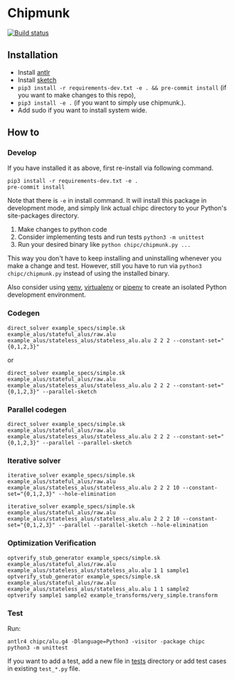 # Chipmunk

[![Build status](https://ci.appveyor.com/api/projects/status/060fwhaq3vfvt22n/branch/master?svg=true)](https://ci.appveyor.com/project/anirudhSK/chipmunk-hhg5f/branch/master)

## Installation
- Install [antlr](https://www.antlr.org/)
- Install [sketch](https://people.csail.mit.edu/asolar/sketch-1.7.5.tar.gz)
- `pip3 install -r requirements-dev.txt -e . && pre-commit install` (if you want to make changes to
  this repo),
- `pip3 install -e .` (if you want to simply use chipmunk.).
- Add sudo if you want to install system wide.

## How to

### Develop

If you have installed it as above, first re-install via following command.

```shell
pip3 install -r requirements-dev.txt -e .
pre-commit install
```

Note that there is `-e` in install command. It will install this package in
development mode, and simply link actual chipc directory to your Python's
site-packages directory.

1. Make changes to python code
2. Consider implementing tests and run tests `python3 -m unittest`
3. Run your desired binary like `python chipc/chipmunk.py ...`

This way you don't have to keep installing and uninstalling whenever you make a
change and test. However, still you have to run via `python3 chipc/chipmunk.py`
instead of using the installed binary.

Also consider using [venv](https://docs.python.org/3/library/venv.html),
[virtualenv](https://virtualenv.pypa.io/en/latest/) or
[pipenv](https://pipenv.readthedocs.io/en/latest/) to create an isolated Python
development environment.


### Codegen

```shell
direct_solver example_specs/simple.sk example_alus/stateful_alus/raw.alu example_alus/stateless_alus/stateless_alu.alu 2 2 2 --constant-set="{0,1,2,3}"
```

or
```shell
direct_solver example_specs/simple.sk example_alus/stateful_alus/raw.alu example_alus/stateless_alus/stateless_alu.alu 2 2 2 --constant-set="{0,1,2,3}" --parallel-sketch
```

### Parallel codegen

```shell
direct_solver example_specs/simple.sk example_alus/stateful_alus/raw.alu example_alus/stateless_alus/stateless_alu.alu 2 2 2 --constant-set="{0,1,2,3}" --parallel --parallel-sketch
```

### Iterative solver
```shell
iterative_solver example_specs/simple.sk example_alus/stateful_alus/raw.alu example_alus/stateless_alus/stateless_alu.alu 2 2 2 10 --constant-set="{0,1,2,3}" --hole-elimination
```

```shell
iterative_solver example_specs/simple.sk example_alus/stateful_alus/raw.alu example_alus/stateless_alus/stateless_alu.alu 2 2 2 10 --constant-set="{0,1,2,3}" --parallel --parallel-sketch --hole-elimination
```


### Optimization Verification

```shell
optverify_stub_generator example_specs/simple.sk example_alus/stateful_alus/raw.alu example_alus/stateless_alus/stateless_alu.alu 1 1 sample1
optverify_stub_generator example_specs/simple.sk example_alus/stateful_alus/raw.alu example_alus/stateless_alus/stateless_alu.alu 1 1 sample2
optverify sample1 sample2 example_transforms/very_simple.transform
```

### Test

Run:

```shell
antlr4 chipc/alu.g4 -Dlanguage=Python3 -visitor -package chipc
python3 -m unittest
```

If you want to add a test, add a new file in [tests](tests/) directory or add
test cases in existing `test_*.py` file.
